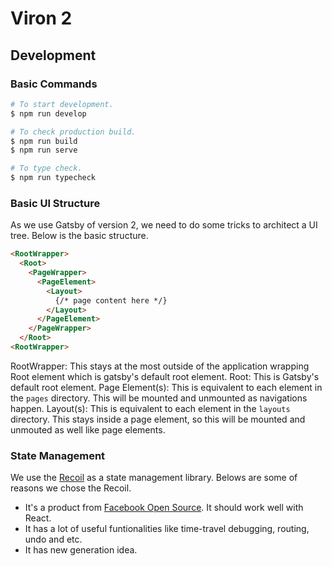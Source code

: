 # Viron 2

## Development

### Basic Commands

```sh
# To start development.
$ npm run develop

# To check production build.
$ npm run build
$ npm run serve

# To type check.
$ npm run typecheck
```

### Basic UI Structure
As we use Gatsby of version 2, we need to do some tricks to architect a UI tree. Below is the basic structure.

```html
<RootWrapper>
  <Root>
    <PageWrapper>
      <PageElement>
        <Layout>
          {/* page content here */}
        </Layout>
      </PageElement>
    </PageWrapper>
  </Root>
<RootWrapper>
```

RootWrapper: This stays at the most outside of the application wrapping Root element which is gatsby's default root element.
Root: This is Gatsby's default root element.
Page Element(s): This is equivalent to each element in the `pages` directory. This will be mounted and unmounted as navigations happen.
Layout(s): This is equivalent to each element in the `layouts` directory. This stays inside a page element, so this will be mounted and unmouted as well like page elements.

### State Management

We use the [Recoil](https://recoiljs.org/) as a state management library. Belows are some of reasons we chose the Recoil.
- It's a product from [Facebook Open Source](https://opensource.facebook.com/). It should work well with React.
- It has a lot of useful funtionalities like time-travel debugging, routing, undo and etc.
- It has new generation idea.
